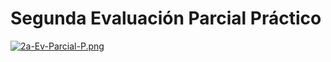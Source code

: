 # Segunda Evaluación Parcial Práctico

[![2a-Ev-Parcial-P.png](https://i.postimg.cc/P5WZywCN/2a-Ev-Parcial-P.png)](https://postimg.cc/k25BXDFd)
